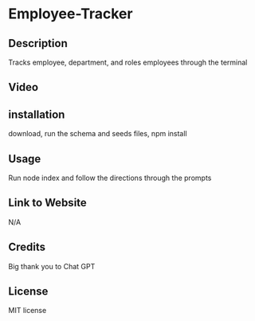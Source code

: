 # Employee-Tracker

## Description 

Tracks employee, department, and roles employees through the terminal

## Video








## installation

download, run the schema and seeds files, npm install

## Usage

Run node index and follow the directions through the prompts


## Link to Website

N/A


## Credits

Big thank you to Chat GPT

## License

MIT license
